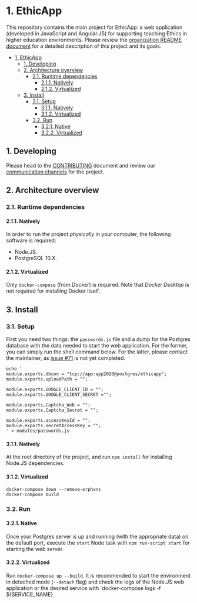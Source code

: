 # 1. EthicApp

This repository contains the main project for EthicApp: a web application (developed in JavaScript and Angular.JS) for supporting teaching Ethics in higher education environments. Please review the [organization README document](https://github.com/EthicApp-Development/organization#readme) for a detailed description of this project and its goals.

- [1. EthicApp](#1-ethicapp)
  - [1. Developing](#1-developing)
  - [2. Architecture overview](#2-architecture-overview)
    - [2.1. Runtime dependencies](#21-runtime-dependencies)
      - [2.1.1. Natively](#211-natively)
      - [2.1.2. Virtualized](#212-virtualized)
  - [3. Install](#3-install)
    - [3.1. Setup](#31-setup)
      - [3.1.1. Natively](#311-natively)
      - [3.1.2. Virtualized](#312-virtualized)
    - [3.2. Run](#32-run)
      - [3.2.1. Native](#321-native)
      - [3.2.2. Virtualized](#322-virtualized)


## 1. Developing

Please head to the [CONTRIBUTING](./CONTRIBUTING.md) document and review our [communication channels](https://github.com/EthicApp-Development/organization/blob/master/CONTRIBUTING.md) for the project.

## 2. Architecture overview

### 2.1. Runtime dependencies

#### 2.1.1. Natively

In order to run the project *physically* in your computer, the following software is required:

- Node.JS.
- PostgreSQL 10.X.

#### 2.1.2. Virtualized

Only `docker-compose` (from Docker) is required. Note that *Docker Desktop* is not required for installing Docker itself.

## 3. Install

### 3.1. Setup

First you need two things: the `passwords.js` file and a dump for the Postgres database with the data needed to start the web application. For the former, you can simply run the shell command below. For the latter, please contact the maintainer, as [issue #71](https://github.com/EthicApp-Development/ethicapp-main/issues/71) is not yet completed.

```shell
echo '
module.exports.dbcon = "tcp://app:app2020@postgres/ethicapp";
module.exports.uploadPath = "";

module.exports.GOOGLE_CLIENT_ID = "";
module.exports.GOOGLE_CLIENT_SECRET ="";

module.exports.Captcha_Web = "";
module.exports.Captcha_Secret = "";

module.exports.accessKeyId = "";
module.exports.secretAccessKey = "";
' > modules/passwords.js
```

#### 3.1.1. Natively

At the root directory of the project, and run `npm install` for installing Node.JS dependencies.

#### 3.1.2. Virtualized

```shell
docker-compose down --remove-orphans
docker-compose build
```

### 3.2. Run

#### 3.2.1. Native

Once your Postgres server is up and running (with the appropriate data) on the default port, execute the `start` Node task with `npm run-script start` for starting the web server.

#### 3.2.2. Virtualized

Run `docker-compose up --build`. It is recommended to start the environment in detached mode (`--detach` flag) and check the logs of the Node.JS web application or the desired service with `docker-compose logs -f ${SERVICE_NAME}